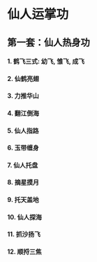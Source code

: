 # 仙人运掌功

## 第一套：仙人热身功 

#### 1. 鹤飞三式: 幼飞, 雏飞, 成飞 

#### 2. 仙鹤亮翅

#### 3. 力推华山

#### 4. 翻江倒海

#### 5. 仙人指路

#### 6. 玉带缠身

#### 7. 仙人托盘

#### 8. 摘星摸月

#### 9. 托天盖地

#### 10. 仙人探海

#### 11. 抓沙扬飞

#### 12. 顺捋三焦
